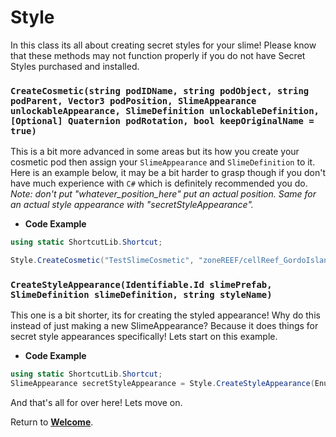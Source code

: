 # Style

In this class its all about creating secret styles for your slime!
Please know that these methods may not function properly if you do not have Secret Styles purchased and installed.

### `CreateCosmetic(string podIDName, string podObject, string podParent, Vector3 podPosition, SlimeAppearance unlockableAppearance, SlimeDefinition unlockableDefinition, [Optional] Quaternion podRotation, bool keepOriginalName = true)`

This is a bit more advanced in some areas but its how you create your cosmetic pod then assign your `SlimeAppearance` and `SlimeDefinition` to it.
Here is an example below, it may be a bit harder to grasp though if you don't have much experience with `C#` which is definitely recommended you do.
*Note: don't put "whatever_position_here" put an actual position. Same for an actual style appearance with "secretStyleAppearance".*

- **Code Example**
```cs
using static ShortcutLib.Shortcut;

Style.CreateCosmetic("TestSlimeCosmetic", "zoneREEF/cellReef_GordoIsland/Sector/Loot/treasurePodCosmetic", "zoneREEF/cellReef_GordoIsland/Sector/Loot/", whatever_position_here, secretStyleAppearance, Slime.GetSlimeDef(Enums.TEST_SLIME)); // Creates a cosmetic pod by cloning one, parenting it to a new area (or as you may would), positioning it, giving it an appearance & definition to work with. Look down below on how to create a style appearance
```

### `CreateStyleAppearance(Identifiable.Id slimePrefab, SlimeDefinition slimeDefinition, string styleName)`

This one is a bit shorter, its for creating the styled appearance! Why do this instead of just making a new SlimeAppearance? Because it does things for secret style appearances specifically! Lets start on this example.

- **Code Example**
```cs
using static ShortcutLib.Shortcut;
SlimeAppearance secretStyleAppearance = Style.CreateStyleAppearance(Enums.TEST_SLIME, Slime.GetSlimeDef(Enums.TEST_SLIME), "Beta Slime")
```

And that's all for over here! Lets move on.

Return to **[Welcome](https://itzblueberries.github.io/ShortcutLibraryWiki/)**.